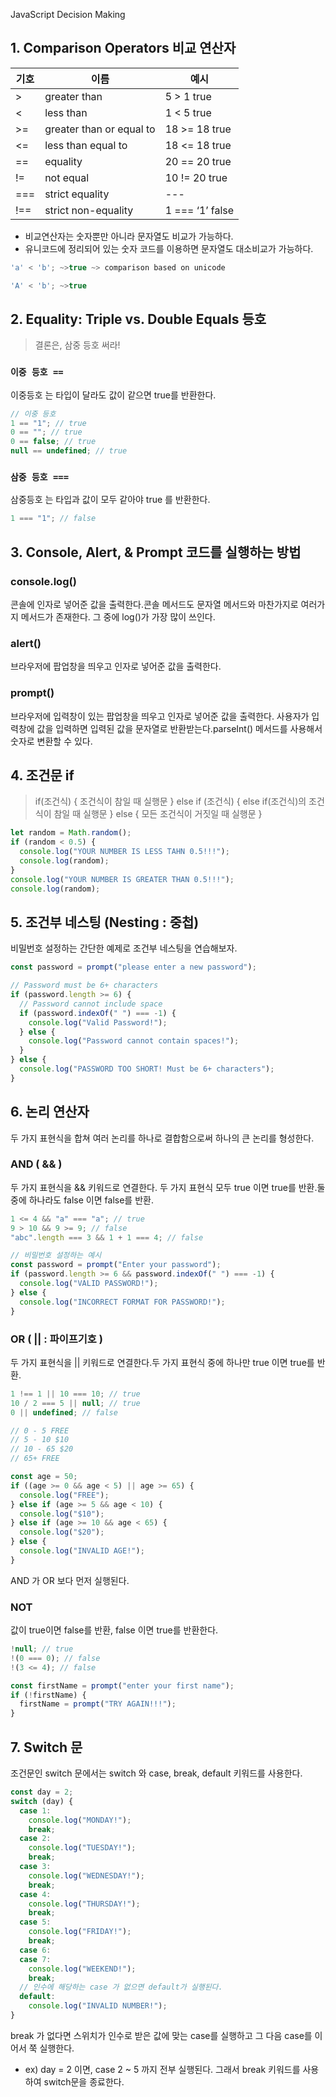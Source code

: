JavaScript Decision Making

## 1. **Comparison Operators 비교 연산자**

| 기호 | 이름 | 예시 |
| --- | --- | --- |
| > | greater than | 5 > 1 true |
| < | less than | 1 < 5 true |
| >= | greater than or equal to | 18 >= 18 true |
| <= | less than equal to | 18 <= 18 true |
| == | equality | 20 == 20 true |
| != | not equal | 10 != 20 true |
| === | strict equality | --- |
| !== | strict non-equality | 1 === ‘1’ false |
- 비교연산자는 숫자뿐만 아니라 문자열도 비교가 가능하다.
- 유니코드에 정리되어 있는 숫자 코드를 이용하면 문자열도 대소비교가 가능하다.
```jsx
'a' < 'b'; ~>true ~> comparison based on unicode 

'A' < 'b'; ~>true
```

## 2. **Equality: Triple vs. Double Equals 등호**

> 결론은, 삼중 등호 써라!
> 

### **`이중 등호 ==`**

이중등호 는 타입이 달라도 값이 같으면 true를 반환한다.

```jsx
// 이중 등호
1 == "1"; // true
0 == ""; // true
0 == false; // true
null == undefined; // true
```

### **`삼중 등호 ===`**

삼중등호 는 타입과 값이 모두 같아야 true 를 반환한다.

```jsx
1 === "1"; // false
```

## 3. **Console, Alert, & Prompt 코드를 실행하는 방법**

### **console.log()**

콘솔에 인자로 넣어준 값을 출력한다.콘솔 메서드도 문자열 메서드와 마찬가지로 여러가지 메서드가 존재한다. 그 중에 log()가 가장 많이 쓰인다.

### **alert()**

브라우저에 팝업창을 띄우고 인자로 넣어준 값을 출력한다.

### **prompt()**

브라우저에 입력창이 있는 팝업창을 띄우고 인자로 넣어준 값을 출력한다. 사용자가 입력창에 값을 입력하면 입력된 값을 문자열로 반환받는다.parseInt() 메서드를 사용해서 숫자로 변환할 수 있다.

## 4. **조건문 if**

> if(조건식) { 조건식이 참일 때 실행문 } else if (조건식) { else if(조건식)의 조건식이 참일 때 실행문 } else { 모든 조건식이 거짓일 때 실행문 }
> 

```jsx
let random = Math.random();
if (random < 0.5) {
  console.log("YOUR NUMBER IS LESS TAHN 0.5!!!");
  console.log(random);
}
console.log("YOUR NUMBER IS GREATER THAN 0.5!!!");
console.log(random);
```

## 5. **조건부 네스팅 (Nesting : 중첩)**

비밀번호 설정하는 간단한 예제로 조건부 네스팅을 연습해보자.

```jsx
const password = prompt("please enter a new password");

// Password must be 6+ characters
if (password.length >= 6) {
  // Password cannot include space
  if (password.indexOf(" ") === -1) {
    console.log("Valid Password!");
  } else {
    console.log("Password cannot contain spaces!");
  }
} else {
  console.log("PASSWORD TOO SHORT! Must be 6+ characters");
}
```

## 6. **논리 연산자**

두 가지 표현식을 합쳐 여러 논리를 하나로 결합함으로써 하나의 큰 논리를 형성한다.

### **AND ( && )**

두 가지 표현식을 && 키워드로 연결한다. 두 가지 표현식 모두 true 이면 true를 반환.둘 중에 하나라도 false 이면 false를 반환.

```jsx
1 <= 4 && "a" === "a"; // true
9 > 10 && 9 >= 9; // false
"abc".length === 3 && 1 + 1 === 4; // false

// 비밀번호 설정하는 예시
const password = prompt("Enter your password");
if (password.length >= 6 && password.indexOf(" ") === -1) {
  console.log("VALID PASSWORD!");
} else {
  console.log("INCORRECT FORMAT FOR PASSWORD!");
}
```

### **OR ( || : 파이프기호 )**

두 가지 표현식을 || 키워드로 연결한다.두 가지 표현식 중에 하나만 true 이면 true를 반환.

```jsx
1 !== 1 || 10 === 10; // true
10 / 2 === 5 || null; // true
0 || undefined; // false

// 0 - 5 FREE
// 5 - 10 $10
// 10 - 65 $20
// 65+ FREE

const age = 50;
if ((age >= 0 && age < 5) || age >= 65) {
  console.log("FREE");
} else if (age >= 5 && age < 10) {
  console.log("$10");
} else if (age >= 10 && age < 65) {
  console.log("$20");
} else {
  console.log("INVALID AGE!");
}
```

AND 가 OR 보다 먼저 실행된다.

### **NOT**

값이 true이면 false를 반환, false 이면 true를 반환한다.

```jsx
!null; // true
!(0 === 0); // false
!(3 <= 4); // false

const firstName = prompt("enter your first name");
if (!firstName) {
  firstName = prompt("TRY AGAIN!!!");
}
```

## 7. **Switch 문**

조건문인 switch 문에서는 switch 와 case, break, default 키워드를 사용한다.

```jsx
const day = 2;
switch (day) {
  case 1:
    console.log("MONDAY!");
    break;
  case 2:
    console.log("TUESDAY!");
    break;
  case 3:
    console.log("WEDNESDAY!");
    break;
  case 4:
    console.log("THURSDAY!");
    break;
  case 5:
    console.log("FRIDAY!");
    break;
  case 6:
  case 7:
    console.log("WEEKEND!");
    break;
  // 인수에 해당하는 case 가 없으면 default가 실행된다.
  default:
    console.log("INVALID NUMBER!");
}
```

break 가 없다면 스위치가 인수로 받은 값에 맞는 case를 실행하고 그 다음 case를 이어서 쭉 실행한다.

- ex) day = 2 이면, case 2 ~ 5 까지 전부 실행된다. 그래서 break 키워드를 사용하여 switch문을 종료한다.
